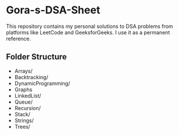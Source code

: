 # Gora-s-DSA-Sheet

This repository contains my personal solutions to DSA problems from platforms like LeetCode and GeeksforGeeks. I use it as a permanent reference.

## Folder Structure

- Arrays/
- Backtracking/
- DynamicProgramming/
- Graphs
- LinkedList/
- Queue/
- Recursion/
- Stack/
- Strings/
- Trees/


